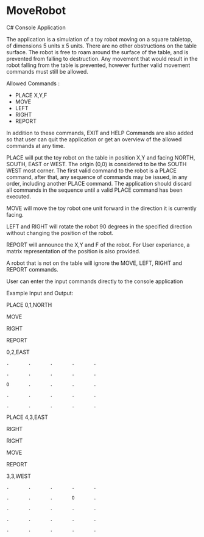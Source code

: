 # MoveRobot
C# Console Application

The application is a simulation of a toy robot moving on a square tabletop, of dimensions 5 units x 5 units.
There are no other obstructions on the table surface.
The robot is free to roam around the surface of the table, and is prevented from falling to destruction. Any movement that would result in the robot falling from the table is prevented, however further valid movement commands must still be
allowed.

Allowed Commands :

* PLACE X,Y,F
* MOVE
* LEFT
* RIGHT
* REPORT

In addition to these commands, EXIT and HELP Commands are also added so that user can quit the application or get an overview of the allowed commands at any time.

PLACE will put the toy robot on the table in position X,Y and facing NORTH, SOUTH, EAST or WEST.
The origin (0,0) is considered to be the SOUTH WEST most corner.
The first valid command to the robot is a PLACE command, after that, any sequence of commands may be issued, in any order, including another PLACE command.
The application should discard all commands in the sequence until a valid PLACE command has been executed.

MOVE will move the toy robot one unit forward in the direction it is currently facing.

LEFT and RIGHT will rotate the robot 90 degrees in the specified direction without changing the position of the robot.

REPORT will announce the X,Y and F of the robot. For User experiance, a matrix representation of the position is also provided.

A robot that is not on the table will ignore the MOVE, LEFT, RIGHT and REPORT commands.

User can enter the input commands directly to the console application


Example Input and Output:

PLACE 0,1,NORTH

MOVE

RIGHT

REPORT

0,2,EAST

```
.       .       .       .       .

.       .       .       .       .

O       .       .       .       .

.       .       .       .       .

.       .       .       .       .
```

PLACE 4,3,EAST

RIGHT

RIGHT

MOVE

REPORT

3,3,WEST

```
.       .       .       .       .

.       .       .       O       .

.       .       .       .       .

.       .       .       .       .

.       .       .       .       .
```
